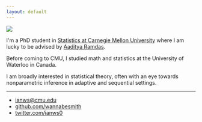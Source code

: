 ```yaml
---
layout: default
---
```



<img class="profile-picture" src="assets/gasworks.jpg">

I'm a PhD student in [Statistics at Carnegie Mellon University](http://stat.cmu.edu/) where I am lucky to be advised by [Aaditya Ramdas](http://www.stat.cmu.edu/~aramdas/).

Before coming to CMU, I studied math and statistics at the University of Waterloo in Canada.

I am broadly interested in statistical theory, often with an eye towards nonparametric inference in adaptive and sequential settings.

---

* [ianws@cmu.edu](mailto:ianws@cmu.edu)
* [github.com/wannabesmith](https://github.com/wannabesmith)
* [twitter.com/ianws0](https://twitter.com/ianws0)

